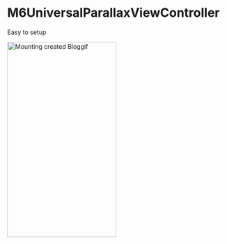 M6UniversalParallaxViewController
=================================

Easy to setup


<a href="http://en.bloggif.com/" title="Photo Editing"><img src="http://data.bloggif.com/distant/user/store/e/e/a/3/e45e4874acb3588f31d187074d893aee.gif" alt="Mounting created Bloggif" width="250" height="448" /></a>
